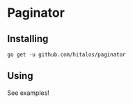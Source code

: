 # Paginator

## Installing

```shell
go get -u github.com/hitalos/paginator
```

## Using

See examples!
